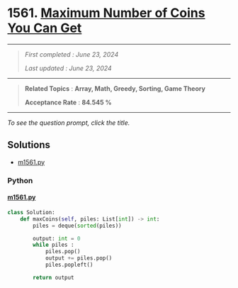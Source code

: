# 1561. [Maximum Number of Coins You Can Get](<https://leetcode.com/problems/maximum-number-of-coins-you-can-get>)

------

> *First completed : June 23, 2024*
>
> *Last updated : June 23, 2024*


------

> **Related Topics** : **Array, Math, Greedy, Sorting, Game Theory**
>
> **Acceptance Rate** : **84.545 %**


------

*To see the question prompt, click the title.*

## Solutions

- [m1561.py](<../my-submissions/m1561.py>)
### Python
#### [m1561.py](<../my-submissions/m1561.py>)
```Python
class Solution:
    def maxCoins(self, piles: List[int]) -> int:
        piles = deque(sorted(piles))

        output: int = 0
        while piles :
            piles.pop()
            output += piles.pop()
            piles.popleft()

        return output
```

